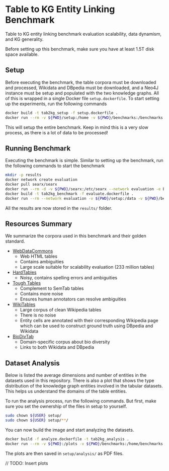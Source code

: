 # Table to KG Entity Linking Benchmark
Table to KG entity linking benchmark evaluation scalability, data dynamism, and KG generality.

Before setting up this benchmark, make sure you have at least 1.5T disk space available.

## Setup
Before executing the benchmark, the table corpora must be downloaded and processed, Wikidata and DBpedia must be downloaded, and a Neo4J instance must be setup and populated with the two knowledge graphs.
All of this is wrapped in a single Docker file `setup.dockerfile`.
To start setting up the experiments, run the following commands

```bash
docker build -t tab2kg_setup -f setup.dockerfile .
docker run --rm -v ${PWD}/setup:/home -v ${PWD}/benchmarks:/benchmarks tab2kg_setup
```

This will setup the entire benchmark.
Keep in mind this is a very slow process, as there is a lot of data to be processed!

## Running Benchmark
Executing the benchmark is simple.
Similar to setting up the benchmark, run the following commands to start the benchmark

```bash
mkdir -p results
docker network create evaluation
docker pull searx/searx
docker run --rm -d -v ${PWD}/searx:/etc/searx --network evaluation -e BASE_URL=http://localhost:3030/ searx/searx
docker build -t tab2kg_benchmark -f evaluate.dockerfile .
docker run --rm --network evaluation -v ${PWD}/setup:/data -v ${PWD}/benchmarks:/benchmarks -v ${PWD}/results:/results tab2kg_benchmark
```

All the results are now stored in the `results/` folder.

## Resources Summary
We summarize the corpora used in this benchmark and their golden standard.

- <a href="http://webdatacommons.org/webtables/goldstandardV2.html">WebDataCommons</a>
  - Web HTML tables
  - Contains ambiguities
  - Large scale suitable for scalability evaluation (233 million tables)
- <a href="https://zenodo.org/record/7416036">HardTables</a>
  - Noisy, contains spelling errors and ambiguities
- <a href="https://zenodo.org/record/7419275">Tough Tables</a>
  - Complement to SemTab tables
  - Contains more noise
  - Ensures human annotators can resolve ambiguities
- <a href="https://zenodo.org/record/8082116">WikiTables</a>
  - Large corpus of clean Wikipedia tables
  - There is no noise
  - Entity cells are annotated with their corresponding Wikipedia page which can be used to construct ground truth using DBpedia and Wikidata
- <a href="https://zenodo.org/record/7319654">BioDivTab</a>
  - Domain-specific corpus about bio diversity
  - Links to both Wikidata and DBpedia

## Dataset Analysis
Below is listed the average dimensions and number of entities in the datasets used in this repository.
There is also a plot that shows the type distribution of the knowledge graph entities involved in the tabular datasets.
This helps us understand the domains of the table entities.

To run the analysis process, run the following commands.
But first, make sure you set the ownership of the files in setup to yourself.

```bash
sudo chown ${USER} setup/
sudo chown ${USER} setup/**/
```

You can now build the image and start analyzing the datasets.

```bash
docker build -f analyze.dockerfile -t tab2kg_analysis .
docker run --rm -v ${PWD}:/plots -v ${PWD}/benchmarks:/home/benchmarks -v ${PWD}/setup:/home/setup tab2kg_analysis
```

The plots are then saved in `setup/analysis/` as PDF files.

// TODO: Insert plots
